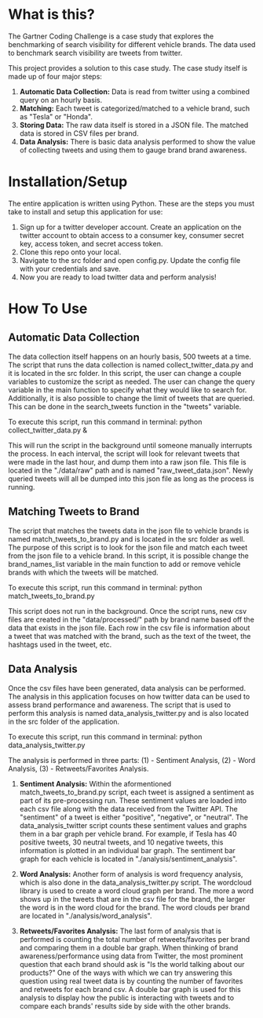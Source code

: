 # What is this?

The Gartner Coding Challenge is a case study that explores the benchmarking of search visibility for different vehicle brands.
The data used to benchmark search visibility are tweets from twitter.

This project provides a solution to this case study. The case study itself is made up of four major steps: 

1. **Automatic Data Collection:** Data is read from twitter using a combined query on an hourly basis.
2. **Matching:** Each tweet is categorized/matched to a vehicle brand, such as "Tesla" or "Honda".
3. **Storing Data:** The raw data itself is stored in a JSON file. The matched data is stored in CSV files per brand. 
4. **Data Analysis:** There is basic data analysis performed to show the value of collecting tweets and using them to gauge brand 
   brand awareness. 


# Installation/Setup

The entire application is written using Python. These are the steps you must take to install and setup this application for use: 

1. Sign up for a twitter developer account. Create an application on the twitter account to obtain access to a consumer key, consumer secret key, access token, and secret access token.
2. Clone this repo onto your local.
3. Navigate to the src folder and open config.py. Update the config file with your credentials and save.
4. Now you are ready to load twitter data and perform analysis!


# How To Use

## Automatic Data Collection

The data collection itself happens on an hourly basis, 500 tweets at a time. The script that runs the data collection is named collect_twitter_data.py and it is located in the src folder.
In this script, the user can change a couple variables to customize the script as needed. The user can change the query variable in the main function to specify what they would like
to search for. Additionally, it is also possible to change the limit of tweets that are queried. This can be done in the search_tweets function in the "tweets" variable. 

To execute this script, run this command in terminal: 
    python collect_twitter_data.py &
    
This will run the script in the background until someone manually interrupts the process. In each interval, the script will look for relevant tweets that were made in the last hour, and dump 
them into a raw json file. This file is located in the "./data/raw" path and is named "raw_tweet_data.json". Newly queried tweets will all be dumped into this json file as long as the process
is running.

## Matching Tweets to Brand

The script that matches the tweets data in the json file to vehicle brands is named match_tweets_to_brand.py and is located in the src folder as well. 
The purpose of this script is to look for the json file and match each tweet from the json file to a vehicle brand. In this script, it is 
possible change the brand_names_list variable in the main function to add or remove vehicle brands with which the tweets will be matched.

To execute this script, run this command in terminal:
    python match_tweets_to_brand.py

This script does not run in the background. Once the script runs, new csv files are created in the "data/processed/" path by brand name based off the data that exists in the json file.
Each row in the csv file is information about a tweet that was matched with the brand, such as the text of the tweet, the hashtags used in the tweet, etc.


## Data Analysis

Once the csv files have been generated, data analysis can be performed. The analysis in this application focuses on how twitter data can be used to assess brand performance and awareness.
The script that is used to perform this analysis is named data_analysis_twitter.py and is also located in the src folder of the application.

To execute this script, run this command in terminal:
    python data_analysis_twitter.py

The analysis is performed in three parts: (1) - Sentiment Analysis, (2) - Word Analysis, (3) - Retweets/Favorites Analysis.

1. **Sentiment Analysis:** Within the aformentioned match_tweets_to_brand.py script, each tweet is assigned a sentiment as part of its pre-processing run.
These sentiment values are loaded into each csv file along with the data received from the Twitter API. The "sentiment" of a tweet is either "positive", "negative",
or "neutral". The data_analysis_twitter script counts these sentiment values and graphs them in a bar graph per vehicle brand. For example,
if Tesla has 40 positive tweets, 30 neutral tweets, and 10 negative tweets, this information is plotted in an individual bar graph. The sentiment bar graph for each vehicle is located
in "./analysis/sentiment_analysis".
    
2. **Word Analysis:** Another form of analysis is word frequency analysis, which is also done in the data_analysis_twitter.py script. The wordcloud
library is used to create a word cloud graph per brand. The more a word shows up in the tweets that are in the csv file for the brand, the larger the word is in the word cloud for the brand.
The word clouds per brand are located in "./analysis/word_analysis". 

3. **Retweets/Favorites Analysis:** The last form of analysis that is performed is counting the total number of retweets/favorites per brand and comparing them in a double bar graph. 
When thinking of brand awareness/performance using data from Twitter, the most prominent question that each brand should ask is "Is the world talking about our products?"
One of the ways with which we can try answering this question using real tweet data is by counting the number of favorites and retweets for each brand csv. A double bar graph is used for 
this analysis to display how the public is interacting with tweets and to compare each brands' results side by side with the other brands.

